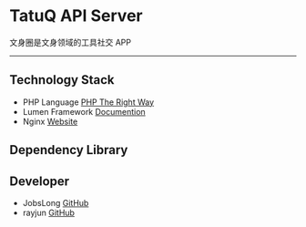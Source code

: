 # TatuQ API Server

文身圈是文身领域的工具社交 APP

***

## Technology Stack

* PHP Language [PHP The Right Way](http://phptherightway.com)
* Lumen Framework [Documention](http://lumen.laravel.com/docs)
* Nginx [Website](http://nginx.org/)

## Dependency Library


## Developer

* JobsLong [GitHub](https://github.com/JobsLong)
* rayjun [GitHub](https://github.com/rayjun)